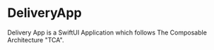 # DeliveryApp
Delivery App is a SwiftUI Application which follows The Composable Architecture "TCA".
